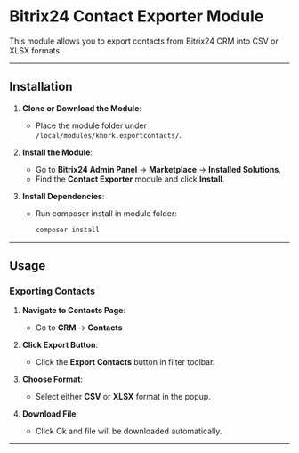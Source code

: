 # Bitrix24 Contact Exporter Module

This module allows you to export contacts from Bitrix24 CRM into CSV or XLSX formats.

---

## Installation

1. **Clone or Download the Module**:
    - Place the module folder under `/local/modules/khork.exportcontacts/`.

2. **Install the Module**:
    - Go to **Bitrix24 Admin Panel** → **Marketplace** → **Installed Solutions**.
    - Find the **Contact Exporter** module and click **Install**.

3. **Install Dependencies**:
    - Run composer install in module folder:
      ```bash
      composer install
      ```

---

## Usage

### Exporting Contacts

1. **Navigate to Contacts Page**:
    - Go to **CRM** → **Contacts**

2. **Click Export Button**:
    - Click the **Export Contacts** button in filter toolbar.

3. **Choose Format**:
    - Select either **CSV** or **XLSX** format in the popup.

4. **Download File**:
    - Click Ok and file will be downloaded automatically.

---